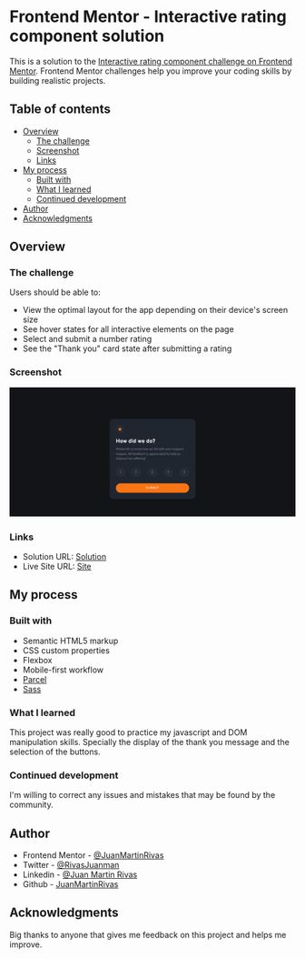# Frontend Mentor - Interactive rating component solution

This is a solution to the [Interactive rating component challenge on Frontend Mentor](https://www.frontendmentor.io/challenges/interactive-rating-component-koxpeBUmI). Frontend Mentor challenges help you improve your coding skills by building realistic projects. 

## Table of contents

- [Overview](#overview)
  - [The challenge](#the-challenge)
  - [Screenshot](#screenshot)
  - [Links](#links)
- [My process](#my-process)
  - [Built with](#built-with)
  - [What I learned](#what-i-learned)
  - [Continued development](#continued-development)
- [Author](#author)
- [Acknowledgments](#acknowledgments)

## Overview

### The challenge

Users should be able to:

- View the optimal layout for the app depending on their device's screen size
- See hover states for all interactive elements on the page
- Select and submit a number rating
- See the "Thank you" card state after submitting a rating

### Screenshot

![Screenshot](./images/screenshot.png)

### Links

- Solution URL: [Solution](https://www.frontendmentor.io/solutions/interactive-rating-component-oa10qdTc86)
- Live Site URL: [Site](https://juanmartinrivas.github.io/interactive-rating-component-main/)

## My process

### Built with

- Semantic HTML5 markup
- CSS custom properties
- Flexbox
- Mobile-first workflow
- [Parcel](https://parceljs.org/)
- [Sass](https://sass-lang.com/)

### What I learned

This project was really good to practice my javascript and DOM manipulation skills. Specially the display of the thank you message and the selection of the buttons.

### Continued development

I'm willing to correct any issues and mistakes that may be found by the community.

## Author

- Frontend Mentor - [@JuanMartinRivas](https://www.frontendmentor.io/profile/JuanMartinRivas)
- Twitter - [@RivasJuanman](https://twitter.com/RivasJuanman)
- Linkedin - [@Juan Martin Rivas](https://www.linkedin.com/in/juan-mart%C3%ADn-rivas-b3253a1a8/)
- Github - [JuanMartinRivas](https://github.com/JuanMartinRivas)

## Acknowledgments

Big thanks to anyone that gives me feedback on this project and helps me improve.
